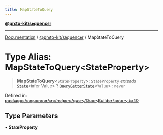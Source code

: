 ```yaml
---
title: MapStateToQuery
---
```


[**@proto-kit/sequencer**](../README.md)

***

[Documentation](../../../README.md) / [@proto-kit/sequencer](../README.md) / MapStateToQuery

# Type Alias: MapStateToQuery\<StateProperty\>

> **MapStateToQuery**\<`StateProperty`\>: `StateProperty` *extends* [`State`](../../protocol/classes/State.md)\<infer Value\> ? [`QueryGetterState`](../interfaces/QueryGetterState.md)\<`Value`\> : `never`

Defined in: [packages/sequencer/src/helpers/query/QueryBuilderFactory.ts:40](https://github.com/proto-kit/framework/blob/28efa802e3737fc3b77339148b307ef7246f3ef1/packages/sequencer/src/helpers/query/QueryBuilderFactory.ts#L40)

## Type Parameters

• **StateProperty**
